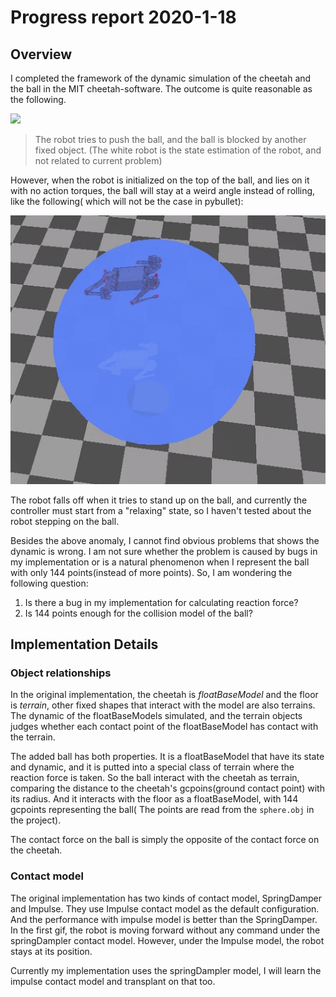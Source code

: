 # Progress report 2020-1-18

## Overview

I completed the framework of the dynamic simulation of the cheetah and the ball in the MIT cheetah-software. The outcome is quite reasonable as the following. 

![](pics/2020-1-18dynoverview.gif)

> The robot tries to push the ball, and the ball is blocked by another fixed object. (The white robot is the state estimation of the robot, and not related to current problem)

However, when the robot is initialized on the top of the ball, and lies on it with no action torques, the ball will stay at a weird angle instead of rolling, like the following( which will not be the case in pybullet):

![](pics/2020-01-18-00-16-51.png)

The robot falls off when it tries to stand up on the ball, and currently the controller must start from a "relaxing" state, so I haven't tested about the robot stepping on the ball.

Besides the above anomaly, I cannot find obvious problems  that shows the dynamic is wrong. I am not sure whether the problem is caused by bugs in my implementation or is a natural phenomenon when I represent the ball with only 144 points(instead of more points). So, I am wondering the following question:
1. Is there a bug in my implementation for calculating reaction force?
2. Is 144 points enough for the collision model of the ball?


## Implementation Details

### Object relationships

In the original implementation, the cheetah is *floatBaseModel* and the floor is *terrain*, other fixed shapes that interact with the model are also terrains. The dynamic of the floatBaseModels simulated, and the terrain objects judges whether each contact point of the floatBaseModel has contact with the terrain.

The added ball has both properties. It is a floatBaseModel that have its state and dynamic, and it is putted into a special class of terrain where the reaction force is taken. So the ball interact with the cheetah as terrain, comparing the distance to the cheetah's gcpoins(ground contact point) with its radius. And it interacts with the floor as a floatBaseModel, with 144 gcpoints representing the ball( The points are read from the `sphere.obj` in the project).

The contact force on the ball is simply the opposite of the contact force on the cheetah.

### Contact model

The original implementation has two kinds of contact model, SpringDamper and Impulse. They use Impulse contact model as the default configuration. And the performance with impulse model is better than the SpringDamper. In the first gif, the robot is moving forward without any command under the springDampler contact model. However, under the Impulse model, the robot stays at its position.

Currently my implementation uses the springDampler model, I will learn the impulse contact model and transplant on that too.

